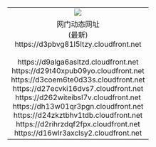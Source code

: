 ﻿<table>
  <tr></tr>
  <tr><td colspan=2 align=center><img src="https://d3pbvg81l5ltzy.cloudfront.net/Up/oGate.jpg" /></td></tr>
  <tr><td colspan=2 align=center>网门动态网址<br/>(最新)
<br>https://d3pbvg81l5ltzy.cloudfront.net
<br/>
<br>https://d9alga6asltzd.cloudfront.net
<br>https://d29t40xpub09yo.cloudfront.net
<br>https://d3coem6te0d33s.cloudfront.net
<br>https://d27ecvki16dvs7.cloudfront.net
<br>https://d262witeibsl7v.cloudfront.net
<br>https://dh13w01qr3pgn.cloudfront.net
<br>https://d24zkztbhv1tdb.cloudfront.net
<br>https://d2rihrzdqf2fpx.cloudfront.net
<br>https://d16wlr3axclsy2.cloudfront.net
    </td>
  </tr>
</table>
